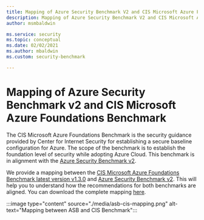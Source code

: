```yaml
---
title: Mapping of Azure Security Benchmark V2 and CIS Microsoft Azure Foundations Benchmark
description: Mapping of Azure Security Benchmark V2 and CIS Microsoft Azure Foundations Benchmark
author: msmbaldwin

ms.service: security
ms.topic: conceptual
ms.date: 02/02/2021
ms.author: mbaldwin
ms.custom: security-benchmark

---
```


# Mapping of Azure Security Benchmark v2 and CIS Microsoft Azure Foundations Benchmark

The CIS Microsoft Azure Foundations Benchmark is the security guidance provided by Center for Internet Security for establishing a secure baseline configuration for Azure. The scope of the benchmark is to establish the foundation level of security while adopting Azure Cloud. This benchmark is in alignment with the [Azure Security Benchmark v2](overview.md).

We provide a mapping between the [CIS Microsoft Azure Foundations Benchmark latest version v1.3.0](https://www.cisecurity.org/benchmark/azure/) and [Azure Security Benchmark v2](overview.md). This will help you to understand how the recommendations for both benchmarks are aligned. You can download the complete mapping [here](https://github.com/MicrosoftDocs/SecurityBenchmarks/blob/master/Azure%20Security%20Benchmark/2.0/asb_v2_to_cis_microsoft_azure_foundations_benchmark_v1.3.0.xlsx).

:::image type="content" source="./media/asb-cis-mapping.png" alt-text="Mapping between ASB and CIS Benchmark":::
